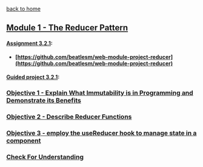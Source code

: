 [back to home](https://github.com/beatlesm/)

## [Module 1 - The Reducer Pattern](https://github.com/beatlesm/web/tree/main/3.2/Module321)

#### [Assignment 3.2.1](https://github.com/beatlesm/web/tree/main/3.2/Module321/Assignment321):

-   **[https://github.com/beatlesm/web-module-project-reducer](https://github.com/beatlesm/web-module-project-reducer)**
   
#### [Guided project 3.2.1](https://github.com/beatlesm/web/tree/main/3.2/Module321/guided321):


### [Objective 1 - Explain What Immutability is in Programming and Demonstrate its Benefits](./Objects/Object_1.md)

### [Objective 2 - Describe Reducer Functions](./Objects/Object_2.md)

### [Objective 3 - employ the useReducer hook to manage state in a component](./Objects/Object_3.md)

### [Check For Understanding](./Objects/Understanding.md)

